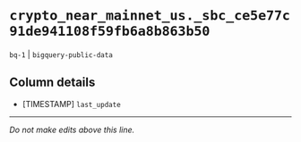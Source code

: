# `crypto_near_mainnet_us._sbc_ce5e77c91de941108f59fb6a8b863b50`
`bq-1` | `bigquery-public-data`

## Column details
* [TIMESTAMP] `last_update`

-------------------------------------------------------------------------------
*Do not make edits above this line.*

